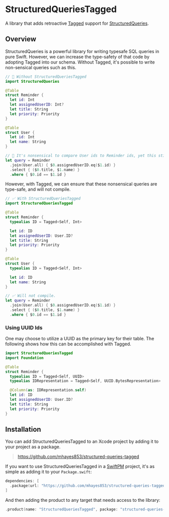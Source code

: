 # StructuredQueriesTagged

A library that adds retroactive [Tagged](https://github.com/pointfreeco/swift-tagged) support for [StructuredQueries](https://github.com/pointfreeco/swift-structured-queries).

## Overview

StructuredQueries is a powerful library for writing typesafe SQL queries in pure Swift. However, we can increase the type-safety of that code by adopting Tagged into our schema. Without Tagged, it's possible to write non-sensical queries such as this.

```swift
// 🔴 Without StructuredQueriesTagged
import StructuredQueries

@Table
struct Reminder {
  let id: Int
  let assignedUserID: Int?
  let title: String
  let priority: Priority
}

@Table
struct User {
  let id: Int
  let name: String
}

// 🔴 It's nonsensical to compare User ids to Reminder ids, yet this still compiles.
let query = Reminder
  .join(User.all) { $0.assignedUserID.eq($1.id) }
  .select { ($0.title, $1.name) }
  .where { $0.id == $1.id }
```

However, with Tagged, we can ensure that these nonsensical queries are type-safe, and will not compile.

```swift
// ✅ With StructuredQueriesTagged
import StructuredQueriesTagged

@Table
struct Reminder {
  typealias ID = Tagged<Self, Int>

  let id: ID
  let assignedUserID: User.ID?
  let title: String
  let priority: Priority
}

@Table
struct User {
  typealias ID = Tagged<Self, Int>

  let id: ID
  let name: String
}

// ✅ Will not compile.
let query = Reminder
  .join(User.all) { $0.assignedUserID.eq($1.id) }
  .select { ($0.title, $1.name) }
  .where { $0.id == $1.id }
```

### Using UUID Ids

One may choose to utilize a UUID as the primary key for their table. The following shows how this can be accomplished with Tagged.

```swift
import StructuredQueriesTagged
import Foundation

@Table
struct Reminder {
  typealias ID = Tagged<Self, UUID>
  typealias IDRepresentation = Tagged<Self, UUID.BytesRepresentation>

  @Column(as: IDRepresentation.self)
  let id: ID
  let assignedUserID: User.ID?
  let title: String
  let priority: Priority
}
```

## Installation

You can add StructuredQueriesTagged to an Xcode project by adding it to your project as a package.

> https://github.com/mhayes853/structured-queries-tagged

If you want to use StructuredQueriesTagged in a [SwiftPM](https://swift.org/package-manager/) project,
it's as simple as adding it to your `Package.swift`:

``` swift
dependencies: [
  .package(url: "https://github.com/mhayes853/structured-queries-tagged", from: "0.1.0"),
]
```

And then adding the product to any target that needs access to the library:

```swift
.product(name: "StructuredQueriesTagged", package: "structured-queries-tagged"),
```
